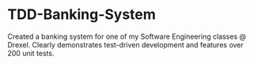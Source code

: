 # TDD-Banking-System

Created a banking system for one of my Software Engineering classes @ Drexel. Clearly demonstrates test-driven development and features over 200 unit tests.
